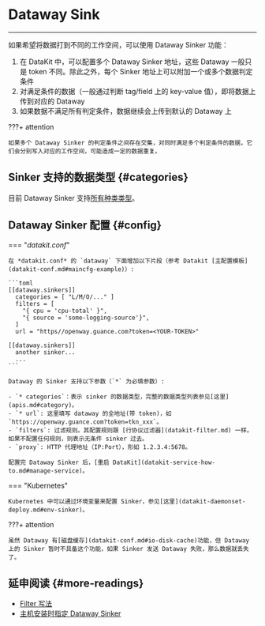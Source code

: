 
# Dataway Sink
---

如果希望将数据打到不同的工作空间，可以使用 Dataway Sinker 功能：

1. 在 DataKit 中，可以配置多个 Dataway Sinker 地址，这些 Dataway 一般只是 token 不同。除此之外，每个 Sinker 地址上可以附加一个或多个数据判定条件
1. 对满足条件的数据（一般通过判断 tag/field 上的 key-value 值），即将数据上传到对应的 Dataway
1. 如果数据不满足所有判定条件，数据继续会上传到默认的 Dataway 上

<!-- markdownlint-disable MD046 -->
???+ attention

    如果多个 Dataway Sinker 的判定条件之间存在交集，对同时满足多个判定条件的数据，它们会分别写入对应的工作空间，可能造成一定的数据重复。
<!-- markdownlint-enable -->

## Sinker 支持的数据类型 {#categories}

目前 Dataway Sinker 支持[所有种类类型](apis.md#category)。

## Dataway Sinker 配置 {#config}

<!-- markdownlint-disable MD046 -->
=== "*datakit.conf*"

    在 *datakit.conf* 的 `dataway` 下面增加以下片段（参考 Datakit [主配置模板](datakit-conf.md#maincfg-example)）:
    
    ```toml
    [[dataway.sinkers]]
      categories = [ "L/M/O/..." ]
      filters = [
        "{ cpu = 'cpu-total' }",
        "{ source = 'some-logging-source'}",
      ]
      url = "https//openway.guance.com?token=<YOUR-TOKEN>"
    
    [[dataway.sinkers]]
      another sinker...
      ...
    ```
    
    Dataway 的 Sinker 支持以下参数（`*` 为必填参数）:
    
    - `* categories`：表示 sinker 的数据类型，完整的数据类型列表参见[这里](apis.md#category)。
    - `* url`: 这里填写 dataway 的全地址(带 token)，如 `https://openway.guance.com?token=tkn_xxx`。
    - `filters`: 过滤规则。其配置规则跟 [行协议过滤器](datakit-filter.md) 一样。如果不配置任何规则，则表示无条件 sinker 过去。
    - `proxy`: HTTP 代理地址（IP:Port），形如 1.2.3.4:5678。

    配置完 Dataway Sinker 后，[重启 DataKit](datakit-service-how-to.md#manage-service)。

=== "Kubernetes"

    Kubernetes 中可以通过环境变量来配置 Sinker，参见[这里](datakit-daemonset-deploy.md#env-sinker)。

???+ attention

    虽然 Dataway 有[磁盘缓存](datakit-conf.md#io-disk-cache)功能，但 Dataway 上的 Sinker 暂时不具备这个功能，如果 Sinker 发送 Dataway 失败，那么数据就丢失了。
<!-- markdownlint-enable -->

## 延申阅读 {#more-readings}

- [Filter 写法](datakit-filter.md#howto)
- [主机安装时指定 Dataway Sinker](datakit-install.md#env-sink)
